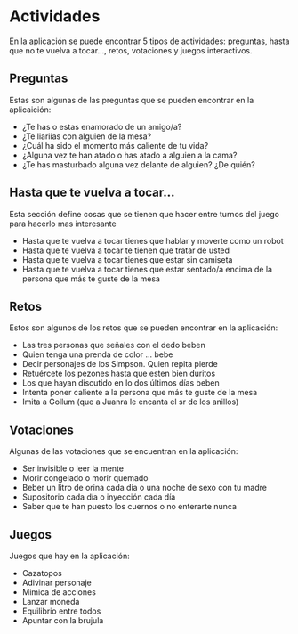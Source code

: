 # Actividades
En la aplicación se puede encontrar 5 tipos de actividades: preguntas, hasta que no te vuelva a tocar..., retos, votaciones y juegos interactivos.


## Preguntas
Estas son algunas de las preguntas que se pueden encontrar en la aplicaición:

* ¿Te has o estas enamorado de un amigo/a?
* ¿Te liariías con alguien de la mesa?
* ¿Cuál ha sido el momento más caliente de tu vida?
* ¿Alguna vez te han atado o has atado a alguien a la cama?
* ¿Te has masturbado alguna vez delante de alguien? ¿De quién?


## Hasta que te vuelva a tocar...
Esta sección define cosas que se tienen que hacer entre turnos del juego para hacerlo mas interesante

* Hasta que te vuelva a tocar tienes que hablar y moverte como un robot
* Hasta que te vuelva a tocar te tienen que tratar de usted
* Hasta que te vuelva a tocar tienes que estar sin camiseta
* Hasta que te vuelva a tocar tienes que estar sentado/a encima de la persona que más te guste de la mesa


## Retos
Estos son algunos de los retos que se pueden encontrar en la aplicación:

* Las tres personas que señales con el dedo beben
* Quien tenga una prenda de color ... bebe
* Decir personajes de los Simpson. Quien repita pierde
* Retuércete los pezones hasta que esten bien duritos
* Los que hayan discutido en lo dos últimos días beben
* Intenta poner caliente a la persona que más te guste de la mesa
* Imita a Gollum (que a Juanra le encanta el sr de los anillos)


## Votaciones
Algunas de las votaciones que se encuentran en la aplicación:

* Ser invisible o leer la mente
* Morir congelado o morir quemado
* Beber un litro de orina cada día o una noche de sexo con tu madre
* Supositorio cada día o inyección cada día
* Saber que te han puesto los cuernos o no enterarte nunca


## Juegos
Juegos que hay en la aplicación:

* Cazatopos
* Adivinar personaje
* Mimica de acciones
* Lanzar moneda
* Equilibrio entre todos
* Apuntar con la brujula
